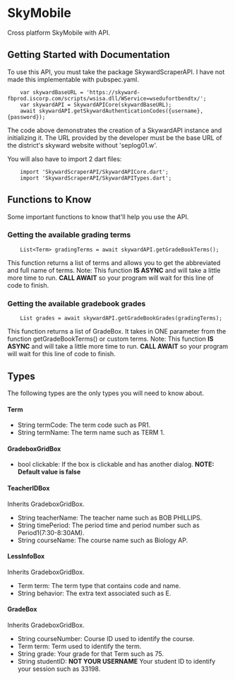 # SkyMobile

Cross platform SkyMobile with API.

## Getting Started with Documentation

To use this API, you must take the package SkywardScraperAPI. I have not made this implementable with pubspec.yaml.

```
    var skywardBaseURL = 'https://skyward-fbprod.iscorp.com/scripts/wsisa.dll/WService=wsedufortbendtx/';
    var skywardAPI = SkywardAPICore(skywardBaseURL);
    await skywardAPI.getSkywardAuthenticationCodes({username}, {password});
```

The code above demonstrates the creation of a SkywardAPI instance and initializing it. The URL provided by the developer must be the base URL of the district's skyward website without 'seplog01.w'.

You will also have to import 2 dart files:
```
    import 'SkywardScraperAPI/SkywardAPICore.dart';
    import 'SkywardScraperAPI/SkywardAPITypes.dart';
```

## Functions to Know

Some important functions to know that'll help you use the API.

### Getting the available grading terms 

```
    List<Term> gradingTerms = await skywardAPI.getGradeBookTerms();
```

This function returns a list of terms and allows you to get the abbreviated and full name of terms. Note: This function **IS ASYNC** and will take a little more time to run. **CALL AWAIT** so your program will wait for this line of code to finish.

### Getting the available gradebook grades 

```
    List grades = await skywardAPI.getGradeBookGrades(gradingTerms);
```

This function returns a list of GradeBox. It takes in ONE parameter from the function getGradeBookTerms() or custom terms. Note: This function **IS ASYNC** and will take a little more time to run. **CALL AWAIT** so your program will wait for this line of code to finish.

## Types

The following types are the only types you will need to know about.

#### Term
- String termCode: The term code such as PR1.
- String termName: The term name such as TERM 1.

#### GradeboxGridBox
- bool clickable: If the box is clickable and has another dialog. **NOTE: Default value is false**

#### TeacherIDBox

Inherits GradeboxGridBox.

- String teacherName: The teacher name such as BOB PHILLIPS.
- String timePeriod: The period time and period number such as Period1(7:30-8:30AM).
- String courseName: The course name such as Biology AP.

#### LessInfoBox

Inherits GradeboxGridBox.

- Term term: The term type that contains code and name.
- String behavior: The extra text associated such as E.


#### GradeBox

Inherits GradeboxGridBox.

- String courseNumber: Course ID used to identify the course.
- Term term: Term used to identify the term.
- String grade: Your grade for that Term such as 75.
- String studentID: **NOT YOUR USERNAME** Your student ID to identify your session such as 33198.
